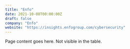 ```yaml
---
title: "Enfo"
date: 2021-10-08T00:00:00Z
draft: false
company: "Enfo"
website: "https://insights.enfogroup.com/cybersecurity"
---
```


Page content goes here. Not visible in the table.